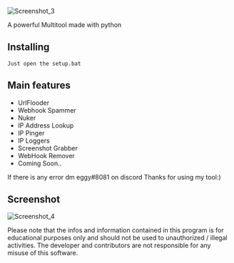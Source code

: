 <p align="center">
 

![Screenshot_3](https://user-images.githubusercontent.com/106061655/231189548-b0067f5a-ba76-4ed4-b0ec-255a23377d07.png)


A powerful Multitool made with python<br/>


## Installing
 

```
Just open the setup.bat
```

## Main features

* UrlFlooder
* Webhook Spammer
* Nuker
* IP Address Lookup
* IP Pinger
* IP Loggers
* Screenshot Grabber
* WebHook Remover
* Coming Soon..
 
If there is any error dm eggy#8081 on discord 
Thanks for using my tool:)


## Screenshot
![Screenshot_4](https://user-images.githubusercontent.com/106061655/231189993-f7481efe-c618-4c24-b69a-583e3cfe55c2.png)

Please note that the infos and information contained in this program is for educational purposes only and should not be used to unauthorized / illegal activities. The developer and contributors are not responsible for any misuse of this software.

